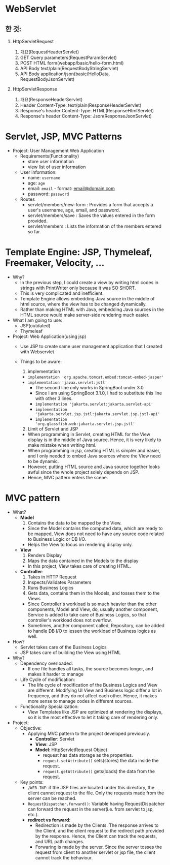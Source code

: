 # WebServlet

## 한 것:
1. HttpServletRequest
   1. 개요(RequestHeaderServlet)
   2. GET Query parameters(RequestParamServlet)
   3. POST HTML form(webapp/basic/hello-form.html)
   4. API Body text/plain(RequestBodyStringServlet)
   5. API Body application/json(basic/HelloData, RequestBodyJsonServlet)
   
2. HttpServletResponse
   1. 개요(ResponseHeaderServlet)
   2. Header Content-Type: text/plain(ResponseHeaderServlet)
   3. Response's header Content-Type: HTML(ResponseHtmlServlet)
   4. Response's header Content-Type: Json(ResponseJsonServlet)


# Servlet, JSP, MVC Patterns
- Project: User Management Web Application
  - Requirements(Functionality)
    - store user information
    - view list of user information
  - User information:
    - name: `username`
    - age: `age`
    - email: `email` - format: email@domain.com
    - password: `password`
  - Routes
    - servlet/members/new-form : Provides a form that accepts a user's username, age, email, and password.
    - servlet/members/save     : Saves the values entered in the form provided.
    - servlet/members          : Lists the information of the members entered so far.
  
# Template Engine: JSP, Thymeleaf, Freemaker, Velocity, ...
- Why?
  - In the previous step, I could create a view by writing html codes in strings with PrintWriter only because it was SO SHORT.
  - This is very complicated and inefficient.
  - Template Engine allows embedding Java source in the middle of html source, where the view has to be changed dynamically.
  - Rather than making HTML with Java, embedding Java sources in the HTML source would make server-side rendering much easier. 
- What I am going to use:
  - JSP(outdated)
  - Thymeleaf
- Project: Web Application(using jsp)
  - Use JSP to create same user management application that I created with Webservlet
  - Things to be aware:
    1. implementation
    - ```implementation 'org.apache.tomcat.embed:tomcat-embed-jasper'```
    - ```implementation 'javax.servlet:jstl'```
      - The second line only works in SpringBoot under 3.0
      - Since I am using SpringBoot 3.1.0, I had to substitute this line with other 3 lines.
      - ```implementation 'jakarta.servlet:jakarta.servlet-api'```
      - ```implementation 'jakarta.servlet.jsp.jstl:jakarta.servlet.jsp.jstl-api'```
      - ```implementation 'org.glassfish.web:jakarta.servlet.jsp.jstl'```
    
    2. Limit of Servlet and JSP
    - When programming in Servlet, creating HTML for the View display is in the middle of Java source. Hence, it is very likely to make mistake when writing html.
    - When programming in jsp, creating HTML is simpler and easier, and I only needed to embed Java sources where the View need to be dynamic.
    - However, putting HTML source and Java source together looks awful since the whole project solely depends on JSP.
    - Hence, MVC pattern enters the scene.

# MVC pattern
- What?
  - **Model**
    1. Contains the data to be mapped by the View.
    - Since the Model contains the computed data, which are ready to be mapped, View does not need to have any source code related to Business Logic or DB I/O.
    - Helps the View to focus on rendering display only.
  - **View**
    1. Renders Display
    2. Maps the data contained in the Models to the display
    - In this project, View takes care of creating HTML.
  - **Controller**:
    1. Takes in HTTP Request
    2. Inspects/Validates Parameters
    3. Runs Business Logics
    4. Gets data, contains them in the Models, and tosses them to the Views
    - Since Controller's workload is so much heavier than the other components, Model and View, do, usually another component, Service is added to take care of Business Logics, so that controller's workload does not overflow.
    - Sometimes, another component called, Repository, can be added to handle DB I/O to lessen the workload of Business logics as well.
- How?
  - Servlet takes care of the Business Logics
  - JSP takes care of building the View using HTML
- Why?
  - Dependency overloaded:
    - If one file handles all tasks, the source becomes longer, and makes it harder to manage
  - Life Cycle of modification:
    - The life cycle of modification of the Business Logics and View are different. Modifying UI View and Business logic differ a lot in frequency, and they do not affect each other. Hence, it makes more sense to manage codes in different sources.
  - Functionality Specialization:
    - View Templates like JSP are optimized at rendering the displays, so it is the most effective to let it taking care of rendering only.
- Project:
  - Objective:
    - Applying MVC pattern to the project developed previously.
      - **Controller**: Servlet
      - **View**: JSP
      - **Model**: HttpServletRequest Object
        - request has data storage as the properties.
        - ```request.setAttribute()``` sets(stores) the data inside the request. 
        - ```request.getAttribute()``` gets(loads) the data from the request.
  - Key points: 
    - ```/WEB-INF```: if the JSP files are located under this directory, the client cannot request to the file. Only the requests made from the server can be reached.
    - ```RequestDispatcher.forward()```: Variable having RequestDispatcher can forward the request in the server(i.e. from servlet to jsp, etc.).
    - **redirect vs forward**:
      - Redirection is made by the Clients. The response arrives to the Client, and the client request to the redirect path provided by the response. Hence, the Client can track the requests, and URL path changes.
      - Forwaring is made by the server. Since the server tosses the request from client to another servlet or jsp file, the client cannot track the behaviour.

